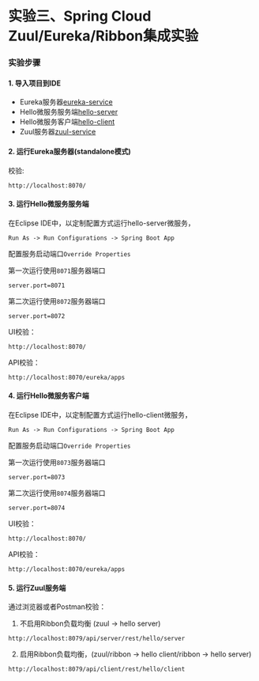 实验三、Spring Cloud Zuul/Eureka/Ribbon集成实验
======

### 实验步骤

#### 1. 导入项目到IDE

* Eureka服务器[eureka-service](eureka-service)
* Hello微服务服务端[hello-server](hello-server)
* Hello微服务客户端[hello-client](hello-client)
* Zuul服务器[zuul-service](zuul-service)

#### 2. 运行Eureka服务器(standalone模式)

校验:

```
http://localhost:8070/
```

#### 3. 运行Hello微服务服务端


在Eclipse IDE中，以定制配置方式运行hello-server微服务，

```
Run As -> Run Configurations -> Spring Boot App
```

配置服务启动端口`Override Properties`

第一次运行使用`8071`服务器端口

```
server.port=8071
```
第二次运行使用`8072`服务器端口
```
server.port=8072
```

UI校验：

```
http://localhost:8070/
```

API校验：

```
http://localhost:8070/eureka/apps
```

#### 4. 运行Hello微服务客户端


在Eclipse IDE中，以定制配置方式运行hello-client微服务，

```
Run As -> Run Configurations -> Spring Boot App
```

配置服务启动端口`Override Properties`

第一次运行使用`8073`服务器端口

```
server.port=8073
```
第二次运行使用`8074`服务器端口
```
server.port=8074
```

UI校验：

```
http://localhost:8070/
```

API校验：

```
http://localhost:8070/eureka/apps
```

#### 5. 运行Zuul服务端

通过浏览器或者Postman校验：

1. 不启用Ribbon负载均衡 (zuul -> hello server)
```
http://localhost:8079/api/server/rest/hello/server
```

2. 启用Ribbon负载均衡，(zuul/ribbon -> hello client/ribbon -> hello server)
```
http://localhost:8079/api/client/rest/hello/client
```
